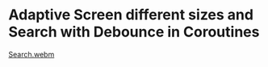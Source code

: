 # Adaptive Screen different sizes and Search with Debounce in Coroutines

[Search.webm](https://github.com/user-attachments/assets/82681a5e-e932-45ce-b478-a9c9830a70e5)

